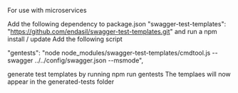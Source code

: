 For use with microservices

Add the following dependency to package.json
"swagger-test-templates": "https://github.com/endasil/swagger-test-templates.git"
and run a npm install / update
Add the following script

"gentests": "node node_modules/swagger-test-templates/cmdtool.js --swagger ../../config/swagger.json --msmode",

generate test templates by running 
npm run gentests
The templaes will now appear in the generated-tests folder
